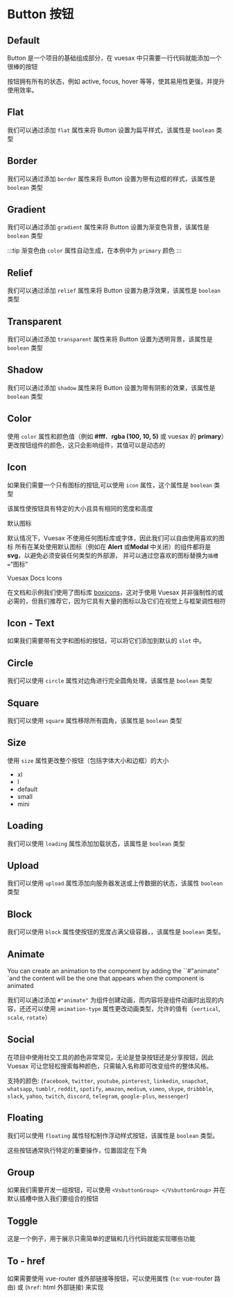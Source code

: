 
# Button 按钮

<Card codesandbox="https://codesandbox.io/embed/reverent-shape-pmyk2?fontsize=14&hidenavigation=1&module=%2Fsrc%2FApp.vue">

## Default

<docs-warn />

Button 是一个项目的基础组成部分，在 vuesax 中只需要一行代码就能添加一个很棒的按钮

按钮拥有所有的状态，例如 active, focus, hover 等等，使其易用性更强，并提升使用效率。

</Card>

<Card codesandbox="https://codesandbox.io/embed/charming-maxwell-ms0xf?fontsize=14&hidenavigation=1&module=%2Fsrc%2FApp.vue&theme=dark" subtitle="Flat">

## Flat

我们可以通过添加 `flat`  属性来将 Button 设置为扁平样式，该属性是 `boolean` 类型

</Card>

<Card codesandbox="https://codesandbox.io/embed/vuesax-button-border-zc0td?fontsize=14&hidenavigation=1&theme=dark" subtitle="Border">

## Border

我们可以通过添加 `border`  属性来将 Button 设置为带有边框的样式，该属性是 `boolean` 类型

</Card>

<Card codesandbox="https://codesandbox.io/embed/vuesax-button-gradient-7en0i?fontsize=14&hidenavigation=1&theme=dark" subtitle="Gradient">

## Gradient

我们可以通过添加 `gradient`  属性来将 Button 设置为渐变色背景，该属性是 `boolean` 类型

:::tip 渐变色由 `color` 属性自动生成，在本例中为 `primary` 颜色
:::

</Card>

<Card codesandbox="https://codesandbox.io/embed/vuesax-button-relief-7dfh7?fontsize=14&hidenavigation=1&theme=dark" subtitle="Relief">

## Relief

我们可以通过添加 `relief`  属性来将 Button 设置为悬浮效果，该属性是 `boolean` 类型

</Card>

<Card codesandbox="https://codesandbox.io/embed/vuesax-button-transparent-4t6d6?fontsize=14&hidenavigation=1&theme=dark" subtitle="Transparent">

## Transparent

我们可以通过添加 `transparent`  属性来将 Button 设置为透明背景，该属性是 `boolean` 类型

</Card>

<Card codesandbox="https://codesandbox.io/embed/vuesax-button-shadow-ufx6y?fontsize=14&hidenavigation=1&theme=dark" subtitle="Shadow">

## Shadow

我们可以通过添加 `shadow`  属性来将 Button 设置为带有阴影的效果，该属性是 `boolean` 类型 

</Card>

<Card codesandbox="https://codesandbox.io/embed/vuesax-button-colors-gje98?fontsize=14&hidenavigation=1&theme=dark" subtitle="Color">

## Color

使用 `color` 属性和颜色值（例如 **#fff**、**rgba (100, 10, 5)** 或 vuesax 的 **primary**）更改按钮组件的颜色，这只会影响组件，其值可以是动态的

</Card>

<Card subtitle="Icon">

## Icon

如果我们需要一个只有图标的按钮,可以使用 `icon` 属性，这个属性是 `boolean` 类型

该属性使按钮具有特定的大小且具有相同的宽度和高度

<div>
  <div>
    <div class="warning custom-block">
      <p class="custom-block-title">
       默认图标
      </p>
      <p>
       默认情况下，Vuesax 不使用任何图标库或字体，因此我们可以自由使用喜欢的图标 所有在某处使用默认图标（例如在 <b>Alert</b> 或<b>Modal</b> 中关闭）的组件都将是 <b>svg</b>，以避免必须安装任何类型的外部源， 并可以通过您喜欢的图标替换为<code>插槽=</code>“图标”
      </p>
    </div>
    <div class="tip custom-block">
      <p class="custom-block-title">
        Vuesax Docs Icons
      </p>
      <p>
        在文档和示例我们使用了图标库 <a target=“_blank” href=“https://boxicons.com/”>boxicons</a>，这对于使用 Vuesax 并非强制性的或必需的，但我们推荐它，因为它具有大量的图标以及它们在视觉上与框架调性相符
      </p>
    </div>
  </div>
</div>

</Card>

<Card subtitle="IconText">

## Icon - Text

如果我们需要带有文字和图标的按钮，可以将它们添加到默认的 `slot` 中。

</Card>

<Card subtitle="Circle">

## Circle

我们可以使用 `circle` 属性对边角进行完全圆角处理，该属性是 `boolean` 类型

</Card>

<Card subtitle="Square">

## Square

我们可以使用 `square` 属性移除所有圆角，该属性是 `boolean` 类型


</Card>

<Card subtitle="Size">

## Size

使用 `size` 属性更改整个按钮（包括字体大小和边框）的大小

- xl
- l
- default
- small
- mini

</Card>

<Card subtitle="Loading">

## Loading

我们可以使用 `loading` 属性添加加载状态，该属性是 `boolean` 类型

</Card>

<Card subtitle="Upload">

## Upload

我们可以使用 `upload` 属性添加向服务器发送或上传数据的状态，该属性 `boolean` 类型

</Card>

<Card subtitle="Block">

## Block

我们可以使用 `block` 属性使按钮的宽度占满父级容器，，该属性是  `boolean` 类型。


</Card>

<Card subtitle="Animate">

## Animate <Badge text="New"/>

You can create an animation to the component by adding the ``#"animate" `and the content will be the one that appears when the component is animated

我们可以通过添加 `#"animate"` 为组件创建动画，而内容将是组件动画时出现的内容，还还可以使用 `animation-type` 属性更改动画类型，允许的值有（`vertical`, `scale`, `rotate`）

</Card>

<Card subtitle="Social">

## Social <Badge text="New"/>

在项目中使用社交工具的颜色非常常见，无论是登录按钮还是分享按钮，因此 Vuesax 可让您轻松搜索每种颜色，只需输入名称即可改变组件的整体风格。

支持的颜色: (`facebook`, `twitter`, `youtube`, `pinterest`, `linkedin`, `snapchat`, `whatsapp`, `tumblr`, `reddit`, `spotify`, `amazon`, `medium`, `vimeo`, `skype`, `dribbble`, `slack`, `yahoo`, `twitch`, `discord`, `telegram`, `google-plus`, `messenger`)

</Card>

<Card subtitle="Floating">

## Floating <Badge text="New"/>


我们可以使用 `floating` 属性轻松制作浮动样式按钮，该属性是 `boolean` 类型。

这些按钮通常执行特定的重要操作，位置固定在下角

</Card>

<Card subtitle="Group">

## Group <Badge text="New"/>

如果我们需要开发一组按钮，可以使用 `<VsbuttonGroup> </VsbuttonGroup>` 并在默认插槽中放入我们要组合的按钮

</Card>

<Card subtitle="Toggle">

## Toggle <Badge text="New"/>

这是一个例子，用于展示只需简单的逻辑和几行代码就能实现哪些功能

</Card>

<Card subtitle="ToHref">

## To - href <Badge text="New"/>

如果需要使用 vue-router 或外部链接等按钮，可以使用属性 (`to`: vue-router 路由) 或 (`href`: html 外部链接) 来实现

</Card>

<script setup>
import Api from "../../../../theme/global-components/template/Button/API.tsx"
</script>

<Api></Api>

